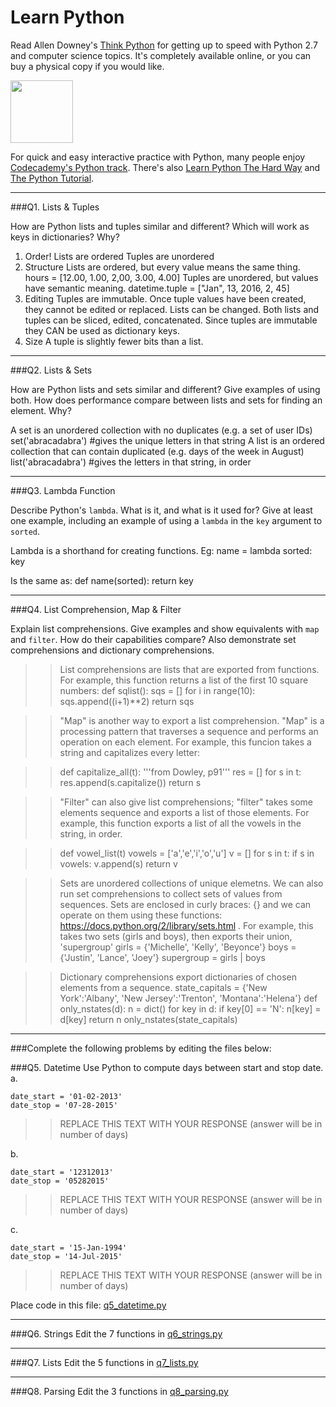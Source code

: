 # Learn Python

Read Allen Downey's [Think Python](http://www.greenteapress.com/thinkpython/) for getting up to speed with Python 2.7 and computer science topics. It's completely available online, or you can buy a physical copy if you would like.

<a href="http://www.greenteapress.com/thinkpython/"><img src="img/think_python.png" style="width: 100px;" target="_blank"></a>

For quick and easy interactive practice with Python, many people enjoy [Codecademy's Python track](http://www.codecademy.com/en/tracks/python). There's also [Learn Python The Hard Way](http://learnpythonthehardway.org/book/) and [The Python Tutorial](https://docs.python.org/2/tutorial/).

---

###Q1. Lists &amp; Tuples

How are Python lists and tuples similar and different? Which will work as keys in dictionaries? Why?

>> 
  1. Order! 
        Lists are ordered
        Tuples are unordered
  2. Structure
        Lists are ordered, but every value means the same thing.
            hours = [12.00, 1.00, 2,00, 3.00, 4.00]
        Tuples are unordered, but values have semantic meaning. 
            datetime.tuple = ["Jan", 13, 2016, 2, 45]
  3. Editing
        Tuples are immutable. Once tuple values have been created, they cannot be edited or replaced.
        Lists can be changed.
        Both lists and tuples can be sliced, edited, concatenated. 
        Since tuples are immutable they CAN be used as dictionary keys.
  4. Size
        A tuple is slightly fewer bits than a list. 

---

###Q2. Lists &amp; Sets

How are Python lists and sets similar and different? Give examples of using both. How does performance compare between lists and sets for finding an element. Why?

>> 
 A set is an unordered collection with no duplicates (e.g. a set of user IDs)
  set('abracadabra') #gives the unique letters in that string
 A list is an ordered collection that can contain duplicated (e.g. days of the week in August)
  list('abracadabra') #gives the letters in that string, in order

---

###Q3. Lambda Function

Describe Python's `lambda`. What is it, and what is it used for? Give at least one example, including an example of using a `lambda` in the `key` argument to `sorted`.

>> 
Lambda is a shorthand for creating functions. Eg:
  name = lambda sorted: key

Is the same as:
  def name(sorted):
      return key

---

###Q4. List Comprehension, Map &amp; Filter

Explain list comprehensions. Give examples and show equivalents with `map` and `filter`. How do their capabilities compare? Also demonstrate set comprehensions and dictionary comprehensions.

>> List comprehensions are lists that are exported from functions. For example, this function returns a list of the first 10 square numbers:
def sqlist():
    sqs = []
    for i in range(10):
        sqs.append((i+1)**2)
    return sqs
    
>>"Map" is another way to export a list comprehension. "Map" is a processing pattern that traverses a sequence and performs an operation on each element. For example, this funcion takes a string and capitalizes every letter:

>>def capitalize_all(t):
    '''from Dowley, p91'''
    res = []
    for s in t:
        res.append(s.capitalize())
    return s
    
>>"Filter" can also give list comprehensions; "filter" takes some elements sequence and exports a list of those elements. For example, this function exports a list of all the vowels in the string, in order. 

>>def vowel_list(t)
  vowels = ['a','e','i','o','u']
  v = []
  for s in t:
      if s in vowels:
          v.append(s)
  return v

>>Sets are unordered collections of unique elemetns. We can also run set comprehensions to collect sets of values from sequences. Sets are enclosed in curly braces: {} and we can operate on them using these functions: https://docs.python.org/2/library/sets.html . For example, this takes two sets (girls and boys), then exports their union, 'supergroup'
>>girls = {'Michelle', 'Kelly', 'Beyonce'}
>>boys = {'Justin', 'Lance', 'Joey'}
>>supergroup = girls | boys

>>Dictionary comprehensions export dictionaries of chosen elements from a sequence. 
state_capitals = {'New York':'Albany', 'New Jersey':'Trenton', 'Montana':'Helena'}
def only_nstates(d):
    n = dict()
    for key in d:
        if key[0] == 'N':
            n[key] = d[key]
    return n
only_nstates(state_capitals)
    


---

###Complete the following problems by editing the files below:

###Q5. Datetime
Use Python to compute days between start and stop date.   
a.  

```
date_start = '01-02-2013'    
date_stop = '07-28-2015'
```

>> REPLACE THIS TEXT WITH YOUR RESPONSE (answer will be in number of days)

b.  
```
date_start = '12312013'  
date_stop = '05282015'  
```

>> REPLACE THIS TEXT WITH YOUR RESPONSE (answer will be in number of days)

c.  
```
date_start = '15-Jan-1994'      
date_stop = '14-Jul-2015'  
```

>> REPLACE THIS TEXT WITH YOUR RESPONSE  (answer will be in number of days)

Place code in this file: [q5_datetime.py](python/q5_datetime.py)

---

###Q6. Strings
Edit the 7 functions in [q6_strings.py](python/q6_strings.py)

---

###Q7. Lists
Edit the 5 functions in [q7_lists.py](python/q7_lists.py)

---

###Q8. Parsing
Edit the 3 functions in [q8_parsing.py](python/q8_parsing.py)





